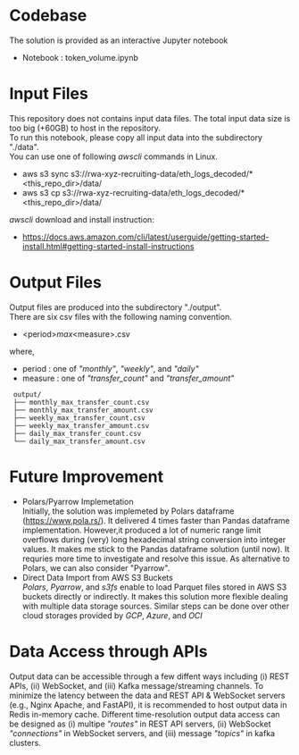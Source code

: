 # Codebase
  The solution is provided as an interactive Jupyter notebook
  - Notebook      : token_volume.ipynb


# Input Files
This repository does not contains input data files. The total input data size is too big (+60GB) to host in the repository. \
To run this notebook, please copy all input data into the subdirectory "./data". \
You can use one of following *awscli* commands in Linux.
  - aws  s3  sync  s3://rwa-xyz-recruiting-data/eth_logs_decoded/*  <this_repo_dir>/data/
  - aws  s3  cp    s3://rwa-xyz-recruiting-data/eth_logs_decoded/*  <this_repo_dir>/data/

*awscli* download and install instruction:
  - https://docs.aws.amazon.com/cli/latest/userguide/getting-started-install.html#getting-started-install-instructions


#  Output Files
Output files are produced into the subdirectory "./output". \
There are six csv files with the following naming convention.
  - \<period\>_max_\<measure\>.csv

where,
  - period  : one of *"monthly"*, *"weekly"*, and *"daily"*
  - measure : one of *"transfer\_count"* and *"transfer_amount"*

   ```
	output/
	├── monthly_max_transfer_count.csv
	├── monthly_max_transfer_amount.csv
	├── weekly_max_transfer_count.csv
	├── weekly_max_transfer_amount.csv
	├── daily_max_transfer_count.csv
	└── daily_max_transfer_amount.csv
```


# Future Improvement
* Polars/Pyarrow Implemetation \
  Initially, the solution was implemeted by Polars dataframe (https://www.pola.rs/).
  It delivered 4 times faster than Pandas dataframe implementation.
  However,it produced a lot of numeric range limit overflows during (very) long hexadecimal string conversion into integer values.
  It makes me stick to the Pandas dataframe solution (until now). It requries more time to investigate and resolve this issue.
  As alternative to Polars, we can also consider "Pyarrow".
* Direct Data Import from AWS S3 Buckets \
  *Polars*, *Pyarrow*, and *s3fs* enable to load Parquet files stored in AWS S3 buckets directly or indirectly.
  It makes this solution more flexible dealing with multiple data storage sources. Similar steps can be done over other cloud storages provided by *GCP*, *Azure*, and *OCI*


# Data Access through APIs
  Output data can be accessible through a few diffent ways including (i) REST APIs, (ii) WebSocket, and (iii) Kafka message/streaming channels.
  To minimize the latency between the data and REST API & WebSocket servers (e.g., Nginx Apache, and FastAPI), it is recommended to host output data in Redis in-memory cache.
  Different time-resolution output data access can be designed as (i) multipe *"routes"* in REST API servers, (ii) WebSocket *"connections"* in WebSocket servers, and  (iii) message *"topics"* in kafka clusters.
